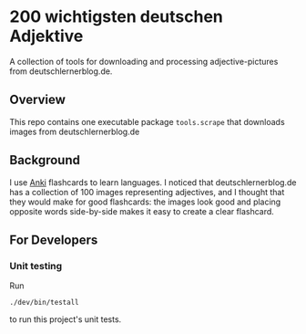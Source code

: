 # 200 wichtigsten deutschen Adjektive

A collection of tools for downloading and processing adjective-pictures from
deutschlernerblog.de.

## Overview

This repo contains one executable package `tools.scrape` that downloads images
from deutschlernerblog.de

## Background

I use [Anki](https://apps.ankiweb.net/) flashcards to learn languages. I noticed
that deutschlernerblog.de has a collection of 100 images representing
adjectives, and I thought that they would make for good flashcards: the images
look good and placing opposite words side-by-side makes it easy to create a
clear flashcard.

## For Developers

### Unit testing

Run

    ./dev/bin/testall

to run this project's unit tests.
